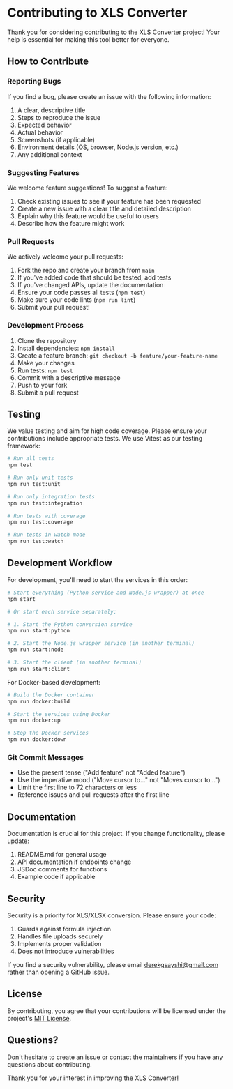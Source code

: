 # Contributing to XLS Converter

Thank you for considering contributing to the XLS Converter project! Your help is essential for making this tool better for everyone.

## How to Contribute

### Reporting Bugs

If you find a bug, please create an issue with the following information:

1. A clear, descriptive title
2. Steps to reproduce the issue
3. Expected behavior
4. Actual behavior
5. Screenshots (if applicable)
6. Environment details (OS, browser, Node.js version, etc.)
7. Any additional context

### Suggesting Features

We welcome feature suggestions! To suggest a feature:

1. Check existing issues to see if your feature has been requested
2. Create a new issue with a clear title and detailed description
3. Explain why this feature would be useful to users
4. Describe how the feature might work

### Pull Requests

We actively welcome your pull requests:

1. Fork the repo and create your branch from `main`
2. If you've added code that should be tested, add tests
3. If you've changed APIs, update the documentation
4. Ensure your code passes all tests (`npm test`)
5. Make sure your code lints (`npm run lint`)
6. Submit your pull request!

### Development Process

1. Clone the repository
2. Install dependencies: `npm install`
3. Create a feature branch: `git checkout -b feature/your-feature-name`
4. Make your changes
5. Run tests: `npm test`
6. Commit with a descriptive message
7. Push to your fork
8. Submit a pull request

## Testing

We value testing and aim for high code coverage. Please ensure your contributions include appropriate tests. We use Vitest as our testing framework:

```bash
# Run all tests
npm test

# Run only unit tests
npm run test:unit

# Run only integration tests
npm run test:integration

# Run tests with coverage
npm run test:coverage

# Run tests in watch mode
npm run test:watch
```

## Development Workflow

For development, you'll need to start the services in this order:

```bash
# Start everything (Python service and Node.js wrapper) at once
npm start

# Or start each service separately:

# 1. Start the Python conversion service
npm run start:python

# 2. Start the Node.js wrapper service (in another terminal)
npm run start:node

# 3. Start the client (in another terminal)
npm run start:client
```

For Docker-based development:

```bash
# Build the Docker container
npm run docker:build

# Start the services using Docker
npm run docker:up

# Stop the Docker services
npm run docker:down
```

### Git Commit Messages

* Use the present tense ("Add feature" not "Added feature")
* Use the imperative mood ("Move cursor to..." not "Moves cursor to...")
* Limit the first line to 72 characters or less
* Reference issues and pull requests after the first line

## Documentation

Documentation is crucial for this project. If you change functionality, please update:

1. README.md for general usage
2. API documentation if endpoints change
3. JSDoc comments for functions
4. Example code if applicable

## Security

Security is a priority for XLS/XLSX conversion. Please ensure your code:

1. Guards against formula injection
2. Handles file uploads securely
3. Implements proper validation
4. Does not introduce vulnerabilities

If you find a security vulnerability, please email derekgsayshi@gmail.com rather than opening a GitHub issue.

## License

By contributing, you agree that your contributions will be licensed under the project's [MIT License](LICENSE).

## Questions?

Don't hesitate to create an issue or contact the maintainers if you have any questions about contributing.

Thank you for your interest in improving the XLS Converter!
